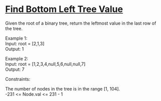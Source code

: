 # [Find Bottom Left Tree Value](https://leetcode.com/problems/find-bottom-left-tree-value/)

Given the root of a binary tree, return the leftmost value in the last row of the tree.  

Example 1:  
Input: root = [2,1,3]  
Output: 1  

Example 2:  
Input: root = [1,2,3,4,null,5,6,null,null,7]  
Output: 7  

Constraints:  

The number of nodes in the tree is in the range [1, 104].  
-231 <= Node.val <= 231 - 1  